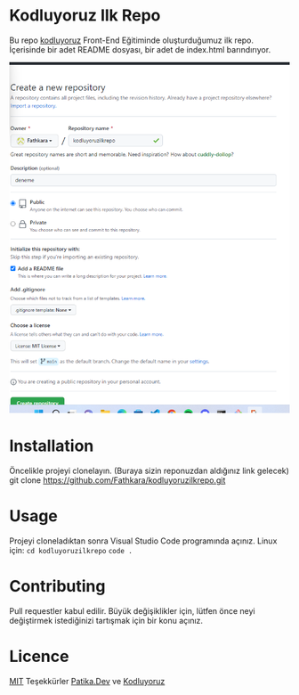 # Kodluyoruz Ilk Repo
Bu repo [kodluyoruz](https://www.kodluyoruz.org) Front-End Eğitiminde oluşturduğumuz ilk repo. İçerisinde bir adet README dosyası, bir adet de index.html barındırıyor.

![kodluyoruz](1.jpg)
# Installation

Öncelikle projeyi clonelayın. (Buraya sizin reponuzdan aldığınız link gelecek)
git clone https://github.com/Fathkara/kodluyoruzilkrepo.git

# Usage
Projeyi cloneladıktan sonra Visual Studio Code programında açınız.
Linux için:
`cd kodluyoruzilkrepo`
`code .`
# Contributing
Pull requestler kabul edilir. Büyük değişiklikler için, lütfen önce neyi değiştirmek istediğinizi tartışmak için bir konu açınız.
# Licence
[MIT](https://choosealicense.com/licenses/mit/)
Teşekkürler [Patika.Dev](https://www.patika.dev/tr) ve [Kodluyoruz](https://www.patika.dev/tr)
